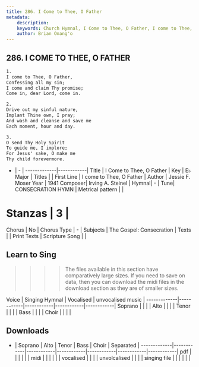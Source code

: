 ```yaml
---
title: 286. I Come to Thee, O Father
metadata:
    description: 
    keywords: Church Hymnal, I Come to Thee, O Father, I come to Thee, O Father, 
    author: Brian Onang'o
---
```



## 286. I COME TO THEE, O FATHER

```txt
1.
I come to Thee, O Father, 
Confessing all my sin; 
I come and claim Thy promise; 
Come in, dear Lord, come in. 

2.
Drive out my sinful nature, 
Implant Thine own, I pray; 
And wash and cleanse and save me 
Each moment, hour and day. 

3.
O send Thy Holy Spirit 
To guide me, I implore; 
For Jesus' sake, O make me 
Thy child forevermore.
```

- |   -  |
-------------|------------|
Title | I Come to Thee, O Father |
Key | E♭ Major |
Titles |  |
First Line | I come to Thee, O Father |
Author | Jessie F. Moser
Year | 1941
Composer| Irving A. Steinel |
Hymnal|  - |
Tune| CONSECRATION HYMN |
Metrical pattern | |
# Stanzas | 3 |
Chorus | No |
Chorus Type | - |
Subjects | The Gospel: Consecration |
Texts |  |
Print Texts | 
Scripture Song |  |
  
## Learn to Sing

>>>> The files available in this section have comparatively large sizes. If you need to save on data, then you can download the midi files in the download section as they are of smaller sizes.

Voice |  Singing Hymnal | Vocalised | unvocalised music |
-------------|------------|------------|------------|------------|
Soprano | | | |
Alto | | | |
Tenor | | | |
Bass | | | |
Choir | | | |

## Downloads

- |  Soprano | Alto | Tenor | Bass | Choir | Separated |
-------------|------------|------------|------------|------------|------------|------------|
pdf | | | | | |
midi | | | | | |
vocalised | | | |
unvolcalised | | | |
singing file | | | | | |
  